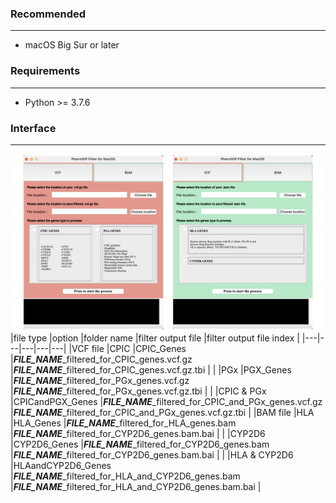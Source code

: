 ### Recommended 
---
- macOS Big Sur or later
### Requirements
---
- Python >= 3.7.6
### Interface
---
![PharmVIP-Filter Interface](https://github.com/NBT-GeTH/pharmvip-filter/blob/master/macOS/Interface.jpeg)
|file type   |option   |folder name   |filter output file   |filter output file index   |
|---|---|---|---|---|
|VCF file   |CPIC   |CPIC_Genes   |***FILE_NAME***_filtered_for_CPIC_genes.vcf.gz   |***FILE_NAME***_filtered_for_CPIC_genes.vcf.gz.tbi   |
|   |PGx   |PGX_Genes   |***FILE_NAME***_filtered_for_PGx_genes.vcf.gz   |***FILE_NAME***_filtered_for_PGx_genes.vcf.gz.tbi   |
|   |CPIC & PGx   |CPICandPGX_Genes   |***FILE_NAME***_filtered_for_CPIC_and_PGx_genes.vcf.gz   |***FILE_NAME***_filtered_for_CPIC_and_PGx_genes.vcf.gz.tbi   |
|BAM file   |HLA   |HLA_Genes   |***FILE_NAME***_filtered_for_HLA_genes.bam   |***FILE_NAME***_filtered_for_CYP2D6_genes.bam.bai   |
|   |CYP2D6   |CYP2D6_Genes   |***FILE_NAME***_filtered_for_CYP2D6_genes.bam   |***FILE_NAME***_filtered_for_CYP2D6_genes.bam.bai   |
|   |HLA & CYP2D6   |HLAandCYP2D6_Genes   |***FILE_NAME***_filtered_for_HLA_and_CYP2D6_genes.bam   |***FILE_NAME***_filtered_for_HLA_and_CYP2D6_genes.bam.bai   |
